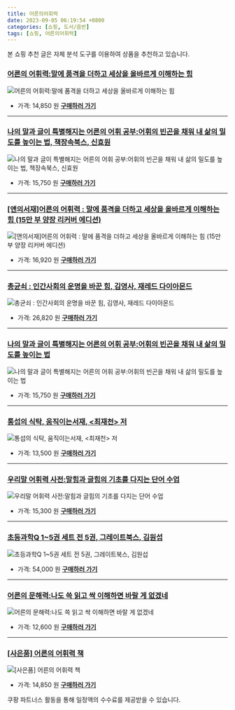 ```yaml
---
title: 어른의어휘력
date: 2023-09-05 06:19:54 +0800
categories: [쇼핑, 도서/음반]
tags: [쇼핑, 어른의어휘력]
---
```

본 쇼핑 추천 글은 자체 분석 도구를 이용하여 상품을 추천하고 있습니다.
### [어른의 어휘력:말에 품격을 더하고 세상을 올바르게 이해하는 힘](https://link.coupang.com/re/AFFSDP?lptag=AF1030537&pageKey=1894098448&itemId=3217951074&vendorItemId=71205238311&traceid=V0-153-6fc6feab509f844a&requestid=20230907061954884146061788&token=31850C%7CMIXED)
![어른의 어휘력:말에 품격을 더하고 세상을 올바르게 이해하는 힘](https://ads-partners.coupang.com/image1/-jdlej8omDHcn-gD-trCDCtxPAak2938J7C4vg5XP5KBC-Euak7q4JFbFj-yHbQ-nvgIlUWrpj3J20q-ZU20myeUNiyc6OlT-UW_WkvfWE12PxkoTQz0F1y94oNv-Cw_bFrgJztv-Ex1Oj1y9NAvywBvD0FMslulYDhXyWr2VQmOHUgNfHNP_lHe0UISCg4-kFb1wILej_gc5j6ofIV2SWFx1KKiPnT9i8XJmfv0nRM1dg3KxMXOslROrDNm52W59JQopaHQ-trHGD14BARERP5qUNFdDInV3almnkyR7f8=)
- 가격: 14,850 원
[**구매하러 가기**](https://link.coupang.com/re/AFFSDP?lptag=AF1030537&pageKey=1894098448&itemId=3217951074&vendorItemId=71205238311&traceid=V0-153-6fc6feab509f844a&requestid=20230907061954884146061788&token=31850C%7CMIXED)
---
### [나의 말과 글이 특별해지는 어른의 어휘 공부:어휘의 빈곤을 채워 내 삶의 밀도를 높이는 법, 책장속북스, 신효원](https://link.coupang.com/re/AFFSDP?lptag=AF1030537&pageKey=6603431230&itemId=14944244328&vendorItemId=82167646666&traceid=V0-153-69e3d575fa9e79f2&clickBeacon=nbJKbObdvFoeLGHsdvLVOKLdRV%2FwjXKLtI4Qqy4RFCxNkuT0SKAEmecAV2psBa3CXfpatnggKwQdxqpoUSrl0S70Yz%2BKJ3ozEQePeUEpnWOM8WwzcVWyOyE3WqGylZWgAVq70JffGAKDhQjR6ASEpbXvvrQ6h8PQTq7IUNiXLrLp8GoT4NgwRCytCbjCgKr1vnEQCLfojc1YvDkM%2F4KMaIw7rc68hUqz%2BSbsg28FG%2Ba64GgOI3zInWk%2F5hQiFaupJEJa5xzBb4q3Xwo4i7kPqePaAJz8Ifbmz8d1Be1cOoE%2FLwSSgGyV4YdiSOKUKeJXirgbvBQpHBB2R0jMubraZy8s2El5BbPu9%2FR9%2F%2ByQsIwAx7RW1q85o90yff1N%2BqE4h2jvDytpKCKcBMTfssBViVW8anpuiTxuB86CiViHQKV5Qz9bCHDpiK2wUdN0WjDNIzK8yOMvbkUtEaMckb%2FNdFFYzfki1Pxv0X%2FeTOQMn7Rb%2F2D16KuwR7DLip6eQHMQe2bUChHxI0uT5bfP0Xw%2FupWmRc3ttAHz4YPJ6bfQ2b4miiln1%2B4nRCbKUQP4mxTbS1IMVVipHfw7kzs4Bf8nKt1m4RNfZUpQ52M9HJX7qcU3815mRyiSVOzkOMCXSyVAq%2FOlZZEuQ%2FcdVmb%2BkD85uR227Wd7vLJYbYfLePbN4BlKvXRY%2FyegpWzJ3bmveWuq4LjrnWu5D%2FC%2FFrMne1csEVeZ%2Fl3b7FGhd3DwLY3pT1KIKIMUVuB%2BEWQceL8f6kXZxZMqRe1546hFrWf%2BogyWCro%2FYAPlfY1UOgpHEHe0EFEvcGdXqcVifX6kBf7i1RbJYCwlNaiFyRf0%2F8qrvzrdYtWHApaR5q25%2BlYIIaddsE6ERDWD7afuyIqrqtZbSUiz&requestid=20230907061954884146061788&token=31850C%7CMIXED)
![나의 말과 글이 특별해지는 어른의 어휘 공부:어휘의 빈곤을 채워 내 삶의 밀도를 높이는 법, 책장속북스, 신효원](https://ads-partners.coupang.com/image1/3BDHS0rlkMkMOLQd3C-vldJpxe9Au1nZfjMOhRkDrJ8-5o9iqiSPCWKEadA1LxCOVWSjUSD6bol8UtflPM5hAxTOgUCK-ztX21focxR1yaYkbCqfM5E9x8GJ6Io31grJwpkAKyMzAXEB1luDRZ9kM_eCNOLhUSM-kqpZyY4i83Z0zrnNeUEE9458d3ETM2ao3rBxBGRB21NlJ8V0HM4g2VP8wBRChwNWOjLnllTi5METG1BuM4mRrYjD6DsZWtE467iAZKgk-ziXIYp5aTFNINZ6RQN1q_45rGCFI75-EmBKGwZw)
- 가격: 15,750 원
[**구매하러 가기**](https://link.coupang.com/re/AFFSDP?lptag=AF1030537&pageKey=6603431230&itemId=14944244328&vendorItemId=82167646666&traceid=V0-153-69e3d575fa9e79f2&clickBeacon=nbJKbObdvFoeLGHsdvLVOKLdRV%2FwjXKLtI4Qqy4RFCxNkuT0SKAEmecAV2psBa3CXfpatnggKwQdxqpoUSrl0S70Yz%2BKJ3ozEQePeUEpnWOM8WwzcVWyOyE3WqGylZWgAVq70JffGAKDhQjR6ASEpbXvvrQ6h8PQTq7IUNiXLrLp8GoT4NgwRCytCbjCgKr1vnEQCLfojc1YvDkM%2F4KMaIw7rc68hUqz%2BSbsg28FG%2Ba64GgOI3zInWk%2F5hQiFaupJEJa5xzBb4q3Xwo4i7kPqePaAJz8Ifbmz8d1Be1cOoE%2FLwSSgGyV4YdiSOKUKeJXirgbvBQpHBB2R0jMubraZy8s2El5BbPu9%2FR9%2F%2ByQsIwAx7RW1q85o90yff1N%2BqE4h2jvDytpKCKcBMTfssBViVW8anpuiTxuB86CiViHQKV5Qz9bCHDpiK2wUdN0WjDNIzK8yOMvbkUtEaMckb%2FNdFFYzfki1Pxv0X%2FeTOQMn7Rb%2F2D16KuwR7DLip6eQHMQe2bUChHxI0uT5bfP0Xw%2FupWmRc3ttAHz4YPJ6bfQ2b4miiln1%2B4nRCbKUQP4mxTbS1IMVVipHfw7kzs4Bf8nKt1m4RNfZUpQ52M9HJX7qcU3815mRyiSVOzkOMCXSyVAq%2FOlZZEuQ%2FcdVmb%2BkD85uR227Wd7vLJYbYfLePbN4BlKvXRY%2FyegpWzJ3bmveWuq4LjrnWu5D%2FC%2FFrMne1csEVeZ%2Fl3b7FGhd3DwLY3pT1KIKIMUVuB%2BEWQceL8f6kXZxZMqRe1546hFrWf%2BogyWCro%2FYAPlfY1UOgpHEHe0EFEvcGdXqcVifX6kBf7i1RbJYCwlNaiFyRf0%2F8qrvzrdYtWHApaR5q25%2BlYIIaddsE6ERDWD7afuyIqrqtZbSUiz&requestid=20230907061954884146061788&token=31850C%7CMIXED)
---
### [[앤의서재]어른의 어휘력 : 말에 품격을 더하고 세상을 올바르게 이해하는 힘 (15만 부 양장 리커버 에디션)](https://link.coupang.com/re/AFFSDP?lptag=AF1030537&pageKey=7289587204&itemId=18628262297&vendorItemId=85763622212&traceid=V0-153-ffd197d85a8f7ea2&requestid=20230907061954884146061788&token=31850C%7CMIXED)
![[앤의서재]어른의 어휘력 : 말에 품격을 더하고 세상을 올바르게 이해하는 힘 (15만 부 양장 리커버 에디션)](https://ads-partners.coupang.com/image1/aQ914CJuv4hlPIsGaV-G--Up6NlJ-s6Mq4scbVPJDA2UDdmJC3U4P99_-S7dp1xJmAFubdc80vk19nDcGmoPQ5uKrJMQ6V4LJeZkClyVT1gynCYoedMkFPH-3mdgca44yy6-XuzZewHCdAmPDk14V9GIE61EUtMnDh1mrp4oDGWbRSWdKv3cKc0Zn7lFkf-vAC8J8vwivn71EQiA4r8vd6LRBaZHYA_A3BzWAq6JaaB6P7qRBb3dMdGeeZ0TJr924x3aqbkoHMsCLcn1kpAvgB7e)
- 가격: 16,920 원
[**구매하러 가기**](https://link.coupang.com/re/AFFSDP?lptag=AF1030537&pageKey=7289587204&itemId=18628262297&vendorItemId=85763622212&traceid=V0-153-ffd197d85a8f7ea2&requestid=20230907061954884146061788&token=31850C%7CMIXED)
---
### [총균쇠 : 인간사회의 운명을 바꾼 힘, 김영사, 재레드 다이아몬드](https://link.coupang.com/re/AFFSDP?lptag=AF1030537&pageKey=7320010138&itemId=18772343660&vendorItemId=85903959039&traceid=V0-153-573ba84f4c2fa53f&clickBeacon=nbJKbObdvFoeLGHsdvLVOKLdRV%2FwjXKLtI4Qqy4RFCxNkuT0SKAEmecAV2psBa3CXfpatnggKwQdxqpoUSrl0S70Yz%2BKJ3ozEQePeUEpnWNdP%2BK%2Fpkl01nfQ1oXptMQxAVq70JffGAKDhQjR6ASEpVmW%2BDBYVQraHvc%2B069avWqSUunaSbear3ZwCYwY8PYvvnEQCLfojc1YvDkM%2F4KMaIw7rc68hUqz%2BSbsg28FG%2Ba64GgOI3zInWk%2F5hQiFaupLlOlkPrbjj1V0ycEtd06VUrBRfTY3HBLK55dmlq3d5PbFaVKrHd3kIJwwPjcQ4kLb1WkRKGJ4cj7np6FfCe5y5PV76Zm3CnJW9MQ6MHDg1PHnjnEbf%2FVnrhyjGa3bFgNzg4t6JXGRSL1wADFVpm1qQAHyzenwIq%2FXg7k3yLT2JB2NDa2Havzn4F5Dh1f%2Bz93aNbDUqf88ujO0wBkpvqVqcP7AXMo0xkcL4to2%2BIrIzWwXJ6I72lURIZNe%2BdlJgwCHiO5AaPl3UQExTQ4XeL6VmAYxeZmUsO%2BiX7SpEy8jOwM%2F4Ivc0PQZU74OayBquRaOKp0rFQ9MW%2FVSQzWDG7fGQGdDzkUbDMiYykEVWlVsiOcRf2sA4dMetb7pZBY4%2B7uopEE5FMhYAKbV2S3So5wJEo1wSjKQQRcYfHXqmdKg2C9VmWgqhJHbQKZV9eGib%2BOgP1LsBsYle2EjRJYJsWT5OGjY9CqtXHgk4sjiXpzPkLzaHWAMmJUHcZpuC8d2dtE7SEhohNtFzC8tuGvbO3hAsGwlakS35R2UJLNh8QsGfEr7VTPsp%2B%2Fo0EjvfBnOKHkIYTK1Mg7%2FG1GiXixfztXJB1kUZ7ssVMM34TgA8aB8P%2BadEGGmSRAK2DuiNZTPwzY&requestid=20230907061954884146061788&token=31850C%7CMIXED)
![총균쇠 : 인간사회의 운명을 바꾼 힘, 김영사, 재레드 다이아몬드](https://ads-partners.coupang.com/image1/i63BfbLQUY_4Iqzji63d2tABrg28qH7IZFhoxJB7gQTvgPf3wRjwt2rsoCAKrqTbdc3jSDQWXiOvxVwchJoiH-iU6muigtBYKuYluTcKfcAxoK2PsjSJYW49ume4CbwPMvdaNLbDeFqT50BXrDM_zS5sGfzRxm6yGKzmTJXg50TdvLyEdzUNCKaw9xfwo8t4thVr_O3ny48KhkYz8tlzpS53LgndmZimlUmKzTz9RHLVNPRNq6s5p2rGIrcXnm3tInN1azBHCD7TlneT6iUrUcGlPfCMXw==)
- 가격: 26,820 원
[**구매하러 가기**](https://link.coupang.com/re/AFFSDP?lptag=AF1030537&pageKey=7320010138&itemId=18772343660&vendorItemId=85903959039&traceid=V0-153-573ba84f4c2fa53f&clickBeacon=nbJKbObdvFoeLGHsdvLVOKLdRV%2FwjXKLtI4Qqy4RFCxNkuT0SKAEmecAV2psBa3CXfpatnggKwQdxqpoUSrl0S70Yz%2BKJ3ozEQePeUEpnWNdP%2BK%2Fpkl01nfQ1oXptMQxAVq70JffGAKDhQjR6ASEpVmW%2BDBYVQraHvc%2B069avWqSUunaSbear3ZwCYwY8PYvvnEQCLfojc1YvDkM%2F4KMaIw7rc68hUqz%2BSbsg28FG%2Ba64GgOI3zInWk%2F5hQiFaupLlOlkPrbjj1V0ycEtd06VUrBRfTY3HBLK55dmlq3d5PbFaVKrHd3kIJwwPjcQ4kLb1WkRKGJ4cj7np6FfCe5y5PV76Zm3CnJW9MQ6MHDg1PHnjnEbf%2FVnrhyjGa3bFgNzg4t6JXGRSL1wADFVpm1qQAHyzenwIq%2FXg7k3yLT2JB2NDa2Havzn4F5Dh1f%2Bz93aNbDUqf88ujO0wBkpvqVqcP7AXMo0xkcL4to2%2BIrIzWwXJ6I72lURIZNe%2BdlJgwCHiO5AaPl3UQExTQ4XeL6VmAYxeZmUsO%2BiX7SpEy8jOwM%2F4Ivc0PQZU74OayBquRaOKp0rFQ9MW%2FVSQzWDG7fGQGdDzkUbDMiYykEVWlVsiOcRf2sA4dMetb7pZBY4%2B7uopEE5FMhYAKbV2S3So5wJEo1wSjKQQRcYfHXqmdKg2C9VmWgqhJHbQKZV9eGib%2BOgP1LsBsYle2EjRJYJsWT5OGjY9CqtXHgk4sjiXpzPkLzaHWAMmJUHcZpuC8d2dtE7SEhohNtFzC8tuGvbO3hAsGwlakS35R2UJLNh8QsGfEr7VTPsp%2B%2Fo0EjvfBnOKHkIYTK1Mg7%2FG1GiXixfztXJB1kUZ7ssVMM34TgA8aB8P%2BadEGGmSRAK2DuiNZTPwzY&requestid=20230907061954884146061788&token=31850C%7CMIXED)
---
### [나의 말과 글이 특별해지는 어른의 어휘 공부:어휘의 빈곤을 채워 내 삶의 밀도를 높이는 법](https://link.coupang.com/re/AFFSDP?lptag=AF1030537&pageKey=6603431230&itemId=14944244328&vendorItemId=82167646666&traceid=V0-153-69e3d575fa9e79f2&requestid=20230907061954884146061788&token=31850C%7CMIXED)
![나의 말과 글이 특별해지는 어른의 어휘 공부:어휘의 빈곤을 채워 내 삶의 밀도를 높이는 법](https://ads-partners.coupang.com/image1/3KeAKaaig9OhWNv23PksRqjZedLV996QIzCwc9VFpGXA-ObkCePd9VoPsxCg21zWkUQfdf57_iLyTSwscDBeB6_OYWMIqsoDZqxyGY96cBcs3SE4ef-W_MvusJDhIfitLd5kAaLUfqJjnVLXEgUHCm4dILJI6s786SEbRcjyGzxshMvDlWoG1u27x0jBK37cSB0upztGKOIYb_A5K1pvLZe_p3fqn_CbOcpJozRhiyUniTOYhmWU0ZevSQldsvwo-c7OUDUa0vdZu1tthWj0CQ==)
- 가격: 15,750 원
[**구매하러 가기**](https://link.coupang.com/re/AFFSDP?lptag=AF1030537&pageKey=6603431230&itemId=14944244328&vendorItemId=82167646666&traceid=V0-153-69e3d575fa9e79f2&requestid=20230907061954884146061788&token=31850C%7CMIXED)
---
### [통섭의 식탁, 움직이는서재, <최재천> 저](https://link.coupang.com/re/AFFSDP?lptag=AF1030537&pageKey=3714168&itemId=18294876&vendorItemId=3143128298&traceid=V0-153-b3da4703a3a9d3b2&clickBeacon=nbJKbObdvFoeLGHsdvLVOKLdRV%2FwjXKLtI4Qqy4RFCxNkuT0SKAEmecAV2psBa3CXfpatnggKwQdxqpoUSrl0S70Yz%2BKJ3ozEQePeUEpnWM1r7QNbPHh0qsPprD5nneqAVq70JffGAKDhQjR6ASEpRCYqhhZaP0M03IhHq9TlU97K0P7d2uzAIeXZLNnfnQyvnEQCLfojc1YvDkM%2F4KMaIw7rc68hUqz%2BSbsg28FG%2Ba64GgOI3zInWk%2F5hQiFaupAvhLomyAiSWGhsbnIzU74H4a97dKbdv7mGk31DlyjWG4CyWjQAGPtdOlPV36QR9mlG5CSR%2BfWB3%2FXrdySgHuNLZG6gBG4Loxq%2BMpwMNtPFStUWGvhHpGt2ThDlYrbsVpT3reBMe4nyVqu%2FUH13hYQAAHyzenwIq%2FXg7k3yLT2JDyTi%2FMuJWqZeLzZ0Z6XLTVXAuNHNFmAHhKR5Y3QT9hbCodMD%2F7h%2Btysu0g%2B1P5cycM%2F4Ivc0PQZU74OayBquRaOKp0rFQ9MW%2FVSQzWDG7fGSvASlexhJvf2Lm6Dn7QGD84jyiZsS9eXE61GPWv76NQKxxyTV0hbyyxY81635RK2JR6h88LoBXjM%2FCNiu%2FfLfzLJTfO95QjOibMGNGubYorrNg2lTsgMsoqiIHDYA%2Flrsf194hJ9Y7sOXpCe33eZGjVXpHXFsEcry5xdcvOXlvVvYa6ygj0Scy1iZyhUHNKhQw%2FHuEWlkgkMrzf4kmCuLfa%2FXOJOmpRw80oGeU52XRngjBhOy4yQeAiEdOfoREN0Kpia1vE3u%2BNwOlL6gFfYoyPPcwq2ZJfXo0pEa0BAyNLUuiVo%2BpnyW1f2EET6zOFRa3NuKEyaCRPwX6ezBnUwFdAc5J0KwE962F9T8VBj7M6&requestid=20230907061954884146061788&token=31850C%7CMIXED)
![통섭의 식탁, 움직이는서재, <최재천> 저](https://ads-partners.coupang.com/image1/CchhXCj7GM2D5c6hCUY0iQe5vEiSr9Q48BTW6xxcmBq7JgAHWe7dKOQmrg7TIy5ilFa4clyhBN1El-M9k7jujGbHJv_d3M8oRv15GS4RPRUsdOaqTIFfC7cOHEDJV3hyyrhschKhX6OWY9t6VAqsVc0WOrFgxppwz28hbfUtP7GuxulXks37sxM3_9qSQgc7mIs_f1Y3QQlEqwI3Z0A64X9XioidKSHJyTVPUCyEt40klTfL-AcdJJf0Ra_ymplmUMkkmmBdJ3niST1dIZwxwQ95PQ==)
- 가격: 13,500 원
[**구매하러 가기**](https://link.coupang.com/re/AFFSDP?lptag=AF1030537&pageKey=3714168&itemId=18294876&vendorItemId=3143128298&traceid=V0-153-b3da4703a3a9d3b2&clickBeacon=nbJKbObdvFoeLGHsdvLVOKLdRV%2FwjXKLtI4Qqy4RFCxNkuT0SKAEmecAV2psBa3CXfpatnggKwQdxqpoUSrl0S70Yz%2BKJ3ozEQePeUEpnWM1r7QNbPHh0qsPprD5nneqAVq70JffGAKDhQjR6ASEpRCYqhhZaP0M03IhHq9TlU97K0P7d2uzAIeXZLNnfnQyvnEQCLfojc1YvDkM%2F4KMaIw7rc68hUqz%2BSbsg28FG%2Ba64GgOI3zInWk%2F5hQiFaupAvhLomyAiSWGhsbnIzU74H4a97dKbdv7mGk31DlyjWG4CyWjQAGPtdOlPV36QR9mlG5CSR%2BfWB3%2FXrdySgHuNLZG6gBG4Loxq%2BMpwMNtPFStUWGvhHpGt2ThDlYrbsVpT3reBMe4nyVqu%2FUH13hYQAAHyzenwIq%2FXg7k3yLT2JDyTi%2FMuJWqZeLzZ0Z6XLTVXAuNHNFmAHhKR5Y3QT9hbCodMD%2F7h%2Btysu0g%2B1P5cycM%2F4Ivc0PQZU74OayBquRaOKp0rFQ9MW%2FVSQzWDG7fGSvASlexhJvf2Lm6Dn7QGD84jyiZsS9eXE61GPWv76NQKxxyTV0hbyyxY81635RK2JR6h88LoBXjM%2FCNiu%2FfLfzLJTfO95QjOibMGNGubYorrNg2lTsgMsoqiIHDYA%2Flrsf194hJ9Y7sOXpCe33eZGjVXpHXFsEcry5xdcvOXlvVvYa6ygj0Scy1iZyhUHNKhQw%2FHuEWlkgkMrzf4kmCuLfa%2FXOJOmpRw80oGeU52XRngjBhOy4yQeAiEdOfoREN0Kpia1vE3u%2BNwOlL6gFfYoyPPcwq2ZJfXo0pEa0BAyNLUuiVo%2BpnyW1f2EET6zOFRa3NuKEyaCRPwX6ezBnUwFdAc5J0KwE962F9T8VBj7M6&requestid=20230907061954884146061788&token=31850C%7CMIXED)
---
### [우리말 어휘력 사전:말힘과 글힘의 기초를 다지는 단어 수업](https://link.coupang.com/re/AFFSDP?lptag=AF1030537&pageKey=6457839856&itemId=14043498329&vendorItemId=81291265993&traceid=V0-153-5fcec57b414f9cc6&requestid=20230907061954884146061788&token=31850C%7CMIXED)
![우리말 어휘력 사전:말힘과 글힘의 기초를 다지는 단어 수업](https://ads-partners.coupang.com/image1/kH66igHgoo4xOWOmkKygaW1zqYaGOWppbz7QZ7aAnXpiUGi1251_Kp-jySbVfxCgtuyQE6PygQW7XvLG4Ba-1VGbZjex6dkAYpm8FdBLcntTrODL_swqlcIFJh4ltT5W3ph9xqOwZQKbZJwgwcWzGF1vHkLNVU-7ZgcmgxjbEwpNTx1vt5qOpreKrxE4b6n86u5TAZ_zD3tyQ8MgptwGdo_KJti9XLkgQEf5gnQ_774AEKLY_y9JcpmgJ9gevnJNsKwynHkNYkbDM7LomLp6DGE=)
- 가격: 15,300 원
[**구매하러 가기**](https://link.coupang.com/re/AFFSDP?lptag=AF1030537&pageKey=6457839856&itemId=14043498329&vendorItemId=81291265993&traceid=V0-153-5fcec57b414f9cc6&requestid=20230907061954884146061788&token=31850C%7CMIXED)
---
### [초등과학Q 1~5권 세트 전 5권, 그레이트북스, 김원섭](https://link.coupang.com/re/AFFSDP?lptag=AF1030537&pageKey=6269816937&itemId=12815510080&vendorItemId=80081375569&traceid=V0-153-c2e69c6c9526ed7c&clickBeacon=nbJKbObdvFoeLGHsdvLVOKLdRV%2FwjXKLtI4Qqy4RFCxNkuT0SKAEmecAV2psBa3CXfpatnggKwQdxqpoUSrl0S70Yz%2BKJ3ozEQePeUEpnWOdJg%2BvD3RqTertbPXoVfMPAVq70JffGAKDhQjR6ASEpQ5gB3galdSBTpQcIvBDGLXycBCNHRzGRkzoxxumovrEvnEQCLfojc1YvDkM%2F4KMaIw7rc68hUqz%2BSbsg28FG%2Ba64GgOI3zInWk%2F5hQiFaupR48tltWHeK%2FFLllqjPD%2BHne6Sbd6L8eBlwBfns3HUwerSL%2F%2FWbgJ96uJ3dINSVkLO3CQpciXOfpea4YmRbqHxLmWHwXX052RbJnofM2QvMNrum6dOuJrF5t9JVk4Dsvyb0sbAn7iXmot6C6mab0wYaMMC8VG9FFF0gSU6wkxDLkbwHLUKz1OBwwUnS9WzCCFup89q%2F7uH38HdnvdqpcneWegQj4zBQyVOoYfd2to%2BiDG6s41zllpo5CGafjgnJBvyL6StZX7Lg4Ouh88pYZfvwV%2Fwm4pe1BK%2FbHehqqvXJxfZsYuEhQm%2FOZdp7XxucIIgLeLYpCNKalhWeMPt4WDw8svXHc72sDsnKQ4FoYwAzwXX4NP%2BT8J4Fs7U6oL%2BQhu1nSbn7aOdH%2FYAWeB7%2Fz89QppQbmO31%2BV99yaFOCN0SGaReu0%2BOpigwvLL2BxQm5G%2Bfo%2FCatBdMbu3kefnPAtUimkRohBEdDqdVZY0cwpC2k6x3L6x6nwdEcLnC4ulFLE3G6BKPuBLGnOQd1gEBCKr6DEgkvtFBf049p513kTqwIKnt3Dv84fKuvX9Y9%2BpxZuP1rgCKluxzpC6hwexW8SPBtUVHqLazOPbwiCBtw%2BaCxhEPzeu3MLJm2nYk5pF9LA&requestid=20230907061954884146061788&token=31850C%7CMIXED)
![초등과학Q 1~5권 세트 전 5권, 그레이트북스, 김원섭](https://ads-partners.coupang.com/image1/AbjBpsLjcsQZM7CtAejyRRCB7xwkbb1x2q2Airx5Xu3MX9FHjNeGN6kiArZIgHmdXODKl2JWwNQusL2OZ6wV5p31b9ZtiyE8GzluWunfFAtQspjBM-n47WI3Wh0opcZfdkUwkvcd0dgAlDpUxunDAcSG7OdjgM_mBHgukuZALsWqhbZ0D3CsWAuHrRD35pVQAZkxlrCARsfIIQqJ1iTbcFhxJXyruuZW7EqKBvqs-FORl_AVqOobGo-kPh991XBbN3N1BEqAZ8_G_SPbTw0Y8aT6ZAYTxg==)
- 가격: 54,000 원
[**구매하러 가기**](https://link.coupang.com/re/AFFSDP?lptag=AF1030537&pageKey=6269816937&itemId=12815510080&vendorItemId=80081375569&traceid=V0-153-c2e69c6c9526ed7c&clickBeacon=nbJKbObdvFoeLGHsdvLVOKLdRV%2FwjXKLtI4Qqy4RFCxNkuT0SKAEmecAV2psBa3CXfpatnggKwQdxqpoUSrl0S70Yz%2BKJ3ozEQePeUEpnWOdJg%2BvD3RqTertbPXoVfMPAVq70JffGAKDhQjR6ASEpQ5gB3galdSBTpQcIvBDGLXycBCNHRzGRkzoxxumovrEvnEQCLfojc1YvDkM%2F4KMaIw7rc68hUqz%2BSbsg28FG%2Ba64GgOI3zInWk%2F5hQiFaupR48tltWHeK%2FFLllqjPD%2BHne6Sbd6L8eBlwBfns3HUwerSL%2F%2FWbgJ96uJ3dINSVkLO3CQpciXOfpea4YmRbqHxLmWHwXX052RbJnofM2QvMNrum6dOuJrF5t9JVk4Dsvyb0sbAn7iXmot6C6mab0wYaMMC8VG9FFF0gSU6wkxDLkbwHLUKz1OBwwUnS9WzCCFup89q%2F7uH38HdnvdqpcneWegQj4zBQyVOoYfd2to%2BiDG6s41zllpo5CGafjgnJBvyL6StZX7Lg4Ouh88pYZfvwV%2Fwm4pe1BK%2FbHehqqvXJxfZsYuEhQm%2FOZdp7XxucIIgLeLYpCNKalhWeMPt4WDw8svXHc72sDsnKQ4FoYwAzwXX4NP%2BT8J4Fs7U6oL%2BQhu1nSbn7aOdH%2FYAWeB7%2Fz89QppQbmO31%2BV99yaFOCN0SGaReu0%2BOpigwvLL2BxQm5G%2Bfo%2FCatBdMbu3kefnPAtUimkRohBEdDqdVZY0cwpC2k6x3L6x6nwdEcLnC4ulFLE3G6BKPuBLGnOQd1gEBCKr6DEgkvtFBf049p513kTqwIKnt3Dv84fKuvX9Y9%2BpxZuP1rgCKluxzpC6hwexW8SPBtUVHqLazOPbwiCBtw%2BaCxhEPzeu3MLJm2nYk5pF9LA&requestid=20230907061954884146061788&token=31850C%7CMIXED)
---
### [어른의 문해력:나도 쓱 읽고 싹 이해하면 바랄 게 없겠네](https://link.coupang.com/re/AFFSDP?lptag=AF1030537&pageKey=6536517104&itemId=14537225576&vendorItemId=81779679166&traceid=V0-153-cfa0d2d2e9d4a905&requestid=20230907061954884146061788&token=31850C%7CMIXED)
![어른의 문해력:나도 쓱 읽고 싹 이해하면 바랄 게 없겠네](https://ads-partners.coupang.com/image1/aRdD_N27dGYtsc1MaU9gDRgN3q3sraJALmqOVXPmkMlrBgU0bv-zLjyuMC3p29iv3KUY05sP3jiD86G_aLhyNoMAUsKZLD_M5_upmhGOGb_U5eg_719OQxWU6cPjro23bZj8OaJg3ndgY3cf1InqD-E4wlOTymGbHmHlInwlBAhT1RZQ2FwVnJU1BtEbSoCdII6asmHUlEshlVGB4DwRZt_xIE6tM8TKSpi4pu4REfmskdkfRWjnuZdxBFp_0mcg2LStpWqxUAsuVut2UTkaWQA=)
- 가격: 12,600 원
[**구매하러 가기**](https://link.coupang.com/re/AFFSDP?lptag=AF1030537&pageKey=6536517104&itemId=14537225576&vendorItemId=81779679166&traceid=V0-153-cfa0d2d2e9d4a905&requestid=20230907061954884146061788&token=31850C%7CMIXED)
---
### [[사은품] 어른의 어휘력 책](https://link.coupang.com/re/AFFSDP?lptag=AF1030537&pageKey=2011169193&itemId=3421353076&vendorItemId=71407910443&traceid=V0-153-cf77c015f8786fc7&requestid=20230907061954884146061788&token=31850C%7CMIXED)
![[사은품] 어른의 어휘력 책](https://ads-partners.coupang.com/image1/O7RY3qZAVEJYWNM2O6ujyKcmkiLWEdz6S_5yIiVZUh4qmq9g3oKd_Gzw8h2ZHLbkT5nNekR26OH1POkcZPICIkJ6leVp6fGGTQ0LPcVwjvW7-43f5wJeBMS5ostbHgQX9OkrRBGgGeELW74IORZcVbxaw2KR2AaJ0wrMVySxUZ7oS11Spy0DgR7hJqdku3K_a2H8DH1Br8tgrddjNcThdEv9PUwkG8StRvRYuiie1ytSNs3Bi-MxcFNJRl-PeAXVFW0FHquqsXIKim4Tivnm4CTF4CjASRr3lOT99hUIFA==)
- 가격: 14,850 원
[**구매하러 가기**](https://link.coupang.com/re/AFFSDP?lptag=AF1030537&pageKey=2011169193&itemId=3421353076&vendorItemId=71407910443&traceid=V0-153-cf77c015f8786fc7&requestid=20230907061954884146061788&token=31850C%7CMIXED)


쿠팡 파트너스 활동을 통해 일정액의 수수료를 제공받을 수 있습니다.
